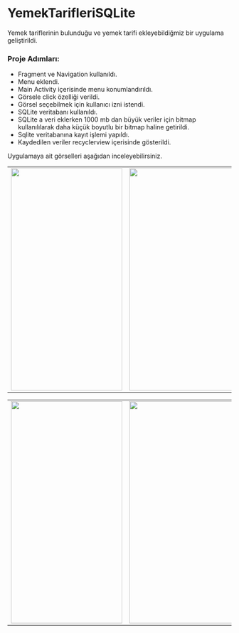 # YemekTarifleriSQLite
Yemek tariflerinin bulunduğu ve yemek tarifi ekleyebildiğmiz bir uygulama geliştirildi.
### Proje Adımları:
- Fragment ve Navigation kullanıldı.
- Menu eklendi.
- Main Activity içerisinde menu konumlandırıldı.
- Görsele click özelliği verildi.
- Görsel seçebilmek için kullanıcı izni istendi.
- SQLite veritabanı kullanıldı.
- SQLite a veri eklerken 1000 mb dan büyük veriler için bitmap kullanılılarak daha küçük boyutlu bir bitmap haline getirildi.
- Sqlite veritabanına kayıt işlemi yapıldı.
- Kaydedilen veriler recyclerview içerisinde gösterildi.

Uygulamaya ait görselleri aşağıdan inceleyebilirsiniz.
<table>
<tr>
  <td>
<img src="https://user-images.githubusercontent.com/99657258/170363027-e18ed498-111f-4705-bf73-b11cc3a49a6a.jpg"  width="250" height="500">
    </td>
 <td>     
<img src="https://user-images.githubusercontent.com/99657258/170363030-57bb6d1e-7003-4ce8-bde5-080fdf1e0857.jpg"  width="250" height="500">
  </td>
  <td>
    <img src="https://user-images.githubusercontent.com/99657258/170363032-67880826-489b-46ec-ae62-fad0332fddf7.jpg"  width="250" height="500">
    
  </td>

  </tr>
  </table>
  
  <table>
<tr>
  <td>
<img src="https://user-images.githubusercontent.com/99657258/170363033-b02ff29e-02cb-4816-8e46-3b572f0028f9.png"  width="250" height="500">
    </td>
 <td>     
<img src="https://user-images.githubusercontent.com/99657258/170363034-a467324b-1e5e-426a-a1cc-98ad60728087.jpg"  width="250" height="500">
  </td>
  <td>
    <img src="https://user-images.githubusercontent.com/99657258/170363035-204779a5-5bce-4783-a917-57dbe32ee81b.jpg"  width="250" height="500">
    
  </td>

  </tr>
  </table>
